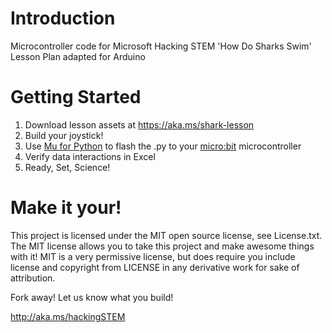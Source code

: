 # Introduction
Microcontroller code for Microsoft Hacking STEM 'How Do Sharks Swim' Lesson Plan adapted for Arduino

# Getting Started
1. Download lesson assets at https://aka.ms/shark-lesson
1. Build your joystick!
1. Use [Mu for Python](https://codewith.mu/) to flash the .py to your  [micro:bit](https://www.microbit.org/) microcontroller
1. Verify data interactions in Excel
1. Ready, Set, Science!

# Make it your!
This project is licensed under the MIT open source license, see License.txt. The MIT license allows you to take this project and make awesome things with it! MIT is a very permissive license, but does require you include license and copyright from LICENSE in any derivative work for sake of attribution.

Fork away! Let us know what you build!

http://aka.ms/hackingSTEM
